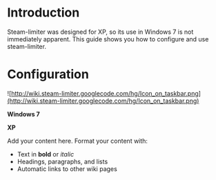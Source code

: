 # Introduction #

Steam-limiter was designed for XP, so its use in Windows 7 is not immediately apparent. This guide shows you how to configure and use steam-limiter.


# Configuration #



![http://wiki.steam-limiter.googlecode.com/hg/Icon_on_taskbar.png](http://wiki.steam-limiter.googlecode.com/hg/Icon_on_taskbar.png)



**Windows 7**

**XP**

Add your content here.  Format your content with:
  * Text in **bold** or _italic_
  * Headings, paragraphs, and lists
  * Automatic links to other wiki pages